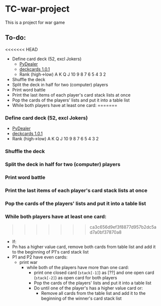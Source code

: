 # TC-war-project

This is a project for war game

## To-do:
<<<<<<< HEAD
- Define card deck (52, excl Jokers)
  - [PyDealer](https://pydealer.readthedocs.io/en/latest/) 
  - [deckcards 1.0.1](https://pypi.org/project/deckcards/)
  - Rank (high→low)	A K Q J 10 9 8 7 6 5 4 3 2
- Shuffle the deck
- Split the deck in half for two (computer) players
- Print word battle
- Print the last items of each player's card stack lists at once
- Pop the cards of the players' lists and put it into a table list
- While both players have at least one card:
=======

### Define card deck (52, excl Jokers)

- [PyDealer](https://pydealer.readthedocs.io/en/latest/) 
- [deckcards 1.0.1](https://pypi.org/project/deckcards/)
- Rank (high→low)	A K Q J 10 9 8 7 6 5 4 3 2

### Shuffle the deck

### Split the deck in half for two (computer) players

### Print word battle

### Print the last items of each player's card stack lists at once

### Pop the cards of the players' lists and put it into a table list

### While both players have at least one card:

>>>>>>> ca3c656d9ef3f8877d957b2dc5ad7a0bf37870a8
- If:
- Pn has a higher value card, remove both cards from table list and add it to the beginning of P1's card stack list
- P1 and P2 have even cards:
  - print war
    - while both of the players have more than one card:
      - print one closed card (<code>stack[-1]</code>) as [??] and one open card (<code>stack[-2]</code>) as open card for both players
      - Pop the cards of the players' lists and put it into a table list
      - Do until one of the player's has a higher value card or:
        - Remove all cards from the table list and add it to the beginning of the winner's card stack list


